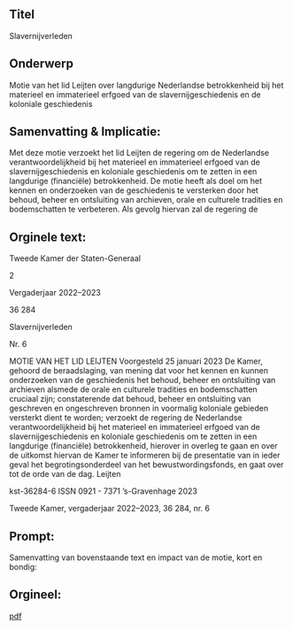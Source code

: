 ## Titel
Slavernijverleden
## Onderwerp
Motie van het lid Leijten over langdurige Nederlandse betrokkenheid bij het materieel en immaterieel erfgoed van de slavernijgeschiedenis en de koloniale geschiedenis 
## Samenvatting & Implicatie:

Met deze motie verzoekt het lid Leijten de regering om de Nederlandse verantwoordelijkheid bij het materieel en immaterieel erfgoed van de slavernijgeschiedenis en koloniale geschiedenis om te zetten in een langdurige (financiële) betrokkenheid. De motie heeft als doel om het kennen en onderzoeken van de geschiedenis te versterken door het behoud, beheer en ontsluiting van archieven, orale en culturele tradities en bodemschatten te verbeteren. Als gevolg hiervan zal de regering de
## Orginele text:


Tweede Kamer der Staten-Generaal

2

Vergaderjaar 2022–2023

36 284

Slavernijverleden

Nr. 6

MOTIE VAN HET LID LEIJTEN
Voorgesteld 25 januari 2023
De Kamer,
gehoord de beraadslaging,
van mening dat voor het kennen en kunnen onderzoeken van de geschiedenis het behoud, beheer en ontsluiting van archieven alsmede de orale
en culturele tradities en bodemschatten cruciaal zijn;
constaterende dat behoud, beheer en ontsluiting van geschreven en
ongeschreven bronnen in voormalig koloniale gebieden versterkt dient te
worden;
verzoekt de regering de Nederlandse verantwoordelijkheid bij het
materieel en immaterieel erfgoed van de slavernijgeschiedenis en
koloniale geschiedenis om te zetten in een langdurige (financiële)
betrokkenheid, hierover in overleg te gaan en over de uitkomst hiervan de
Kamer te informeren bij de presentatie van in ieder geval het begrotingsonderdeel van het bewustwordingsfonds,
en gaat over tot de orde van de dag.
Leijten

kst-36284-6
ISSN 0921 - 7371
’s-Gravenhage 2023

Tweede Kamer, vergaderjaar 2022–2023, 36 284, nr. 6


## Prompt:
Samenvatting van bovenstaande text en impact van de motie, kort en bondig:

## Orgineel:
[pdf](https://gegevensmagazijn.tweedekamer.nl/OData/v4/2.0/Document(6bb7e6cc-90e0-457c-9458-086902122ec9)/resource)
